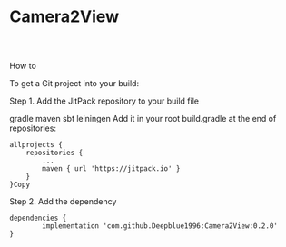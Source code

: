 # Camera2View

<pre><code>
<zou.dahua.cameralib.CameraView
        android:id="@+id/cameraView"
        android:layout_width="match_parent"
        android:layout_height="match_parent"/>
</code></pre>

How to

To get a Git project into your build:

Step 1. Add the JitPack repository to your build file

gradle
maven
sbt
leiningen
Add it in your root build.gradle at the end of repositories:

	allprojects {
		repositories {
			...
			maven { url 'https://jitpack.io' }
		}
	}Copy
Step 2. Add the dependency

	dependencies {
	        implementation 'com.github.Deepblue1996:Camera2View:0.2.0'
	}
